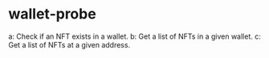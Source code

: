 # wallet-probe

a: Check if an NFT exists in a wallet. 
b: Get a list of NFTs in a given wallet.
c: Get a list of NFTs at a given address.

